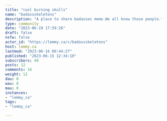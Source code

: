 ```yaml
---
title: "cool burning skulls" 
name: "badassskeletons"
description: "A place to share badasses meme.We all know those people."
type: community
date: "2023-06-19 17:59:26"
draft: false
nsfw: false
actor_id: "https://lemmy.ca/c/badassskeletons"
host: lemmy.ca
lastmod: "2023-06-16 00:44:27"
published: "2023-06-15 12:34:10"
subscribers: 49
posts: 12
comments: 16
weight: 12
dau: 0
wau: 0
mau: 0
instances:
- "lemmy_ca"
tags: 
- "lemmy_ca"

---
```

